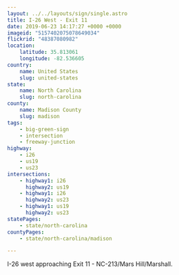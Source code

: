 ```yaml
---
layout: ../../layouts/sign/single.astro
title: I-26 West - Exit 11
date: 2019-06-23 14:17:27 +0000 +0000
imageid: "5157402075078649034"
flickrid: "48387080982"
location:
    latitude: 35.813061
    longitude: -82.536605
country:
    name: United States
    slug: united-states
state:
    name: North Carolina
    slug: north-carolina
county:
    name: Madison County
    slug: madison
tags:
    - big-green-sign
    - intersection
    - freeway-junction
highway:
    - i26
    - us19
    - us23
intersections:
    - highway1: i26
      highway2: us19
    - highway1: i26
      highway2: us23
    - highway1: us19
      highway2: us23
statePages:
    - state/north-carolina
countyPages:
    - state/north-carolina/madison

---
```

I-26 west approaching Exit 11 - NC-213/Mars Hill/Marshall.